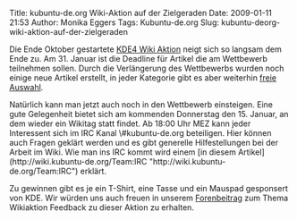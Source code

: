 Title: kubuntu-de.org Wiki-Aktion auf der Zielgeraden
Date: 2009-01-11 21:53
Author: Monika Eggers
Tags: Kubuntu-de.org
Slug: kubuntu-deorg-wiki-aktion-auf-der-zielgeraden

Die Ende Oktober gestartete [KDE4 Wiki
Aktion](http://www.kubuntu-de.org/nachrichten/kubuntu/kubuntu-de-org/mach-das-wiki-fit-fuer-kubuntu-8-10-intrepid-ibex-und-kde-4 "http://www.kubuntu-de.org/nachrichten/kubuntu/kubuntu-de-org/mach-das-wiki-fit-fuer-kubuntu-8-10-intrepid-ibex-und-kde-4") neigt sich so langsam dem Ende zu. Am 31. Januar ist die Deadline
für Artikel die am Wettbewerb teilnehmen sollen. Durch die Verlängerung
des Wettbewerbs wurden noch einige neue Artikel erstellt, in jeder
Kategorie gibt es aber weiterhin [freie
Auswahl](http://wiki.kubuntu-de.org/Team:Redaktion/ArtikelKDE4Themen "http://wiki.kubuntu-de.org/Team:Redaktion/ArtikelKDE4Themen").

</p>
Natürlich kann man jetzt auch noch in den Wettbewerb einsteigen. Eine
gute Gelegenheit bietet sich am kommenden Donnerstag den 15. Januar, an
dem wieder ein Wikitag statt findet. Ab 18:00 Uhr MEZ kann jeder
Interessent sich im IRC Kanal \#kubuntu-de.org beteiligen. Hier können
auch Fragen geklärt werden und es gibt generelle Hilfestellungen bei der
Arbeit im Wiki. Wie man ins IRC kommt wird einem [in diesem
Artikel](http://wiki.kubuntu-de.org/Team:IRC "http://wiki.kubuntu-de.org/Team:IRC") erklärt.

</p>
<!--break--><!--break-->

Zu gewinnen gibt es je ein T-Shirt, eine Tasse und ein Mauspad
gesponsert von KDE. Wir würden uns auch freuen in unserem
[Forenbeitrag](http://forum.kubuntu-de.org/index.php?topic=11184.msg76525#new "http://forum.kubuntu-de.org/index.php?topic=11184.msg76525#new") zum Thema Wikiaktion Feedback zu dieser Aktion zu erhalten.

</p>

